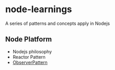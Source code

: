 # node-learnings

A series of patterns and concepts apply in Nodejs

## Node Platform

- Nodejs philosophy
- Reactor Pattern
- [ObserverPattern]('./platform/observerPattern/intro.md')

<!-- TODO: Start chapter five  -->
